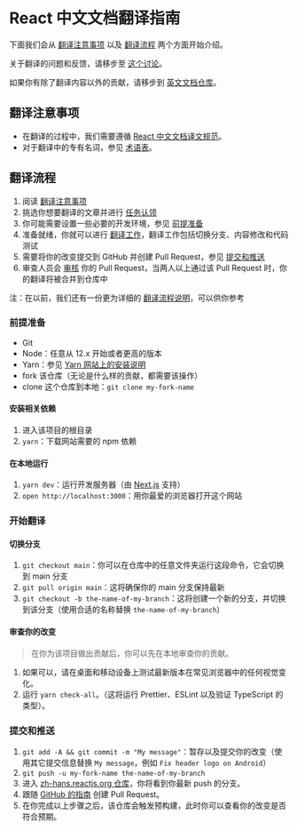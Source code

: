 # React 中文文档翻译指南

下面我们会从 [翻译注意事项](#翻译注意事项) 以及 [翻译流程](#翻译流程) 两个方面开始介绍。

关于翻译的问题和反馈，请移步至 [这个讨论](https://github.com/reactjs/zh-hans.reactjs.org/discussions/1089)。

如果你有除了翻译内容以外的贡献，请移步到 [英文文档仓库](https://github.com/reactjs/react.dev/tree/main/README.md)。

## 翻译注意事项

- 在翻译的过程中，我们需要遵循 [React 中文文档译文规范](https://github.com/reactjs/zh-hans.reactjs.org/wiki/React-%E4%B8%AD%E6%96%87%E6%96%87%E6%A1%A3%E8%AF%91%E6%96%87%E6%8E%92%E7%89%88%E6%8C%87%E5%8D%97)。
- 对于翻译中的专有名词，参见 [术语表](https://github.com/reactjs/zh-hans.reactjs.org/issues/2)。

## 翻译流程

1. 阅读 [翻译注意事项](#翻译注意事项)
2. 挑选你想要翻译的文章并进行 [任务认领](https://github.com/reactjs/zh-hans.reactjs.org/issues/602)
4. 你可能需要设置一些必要的开发环境，参见 [前提准备](#前提准备)
5. 准备就绪，你就可以进行 [翻译工作](#开始翻译)，翻译工作包括切换分支、内容修改和代码测试
6. 需要将你的改变提交到 GitHub 并创建 Pull Request，参见 [提交和推送](#提交和推送)
7. 审查人员会 [审核](https://github.com/reactjs/zh-hans.reactjs.org/issues/684) 你的 Pull Request，当两人以上通过该 Pull Request 时，你的翻译将被合并到仓库中

注：在以前，我们还有一份更为详细的 [翻译流程说明](https://github.com/reactjs/zh-hans.reactjs.org/issues/603)，可以供你参考

### 前提准备

- Git
- Node：任意从 12.x 开始或者更高的版本
- Yarn：参见 [Yarn 网站上的安装说明](https://yarnpkg.com/lang/en/docs/install/)
- fork 该仓库（无论是什么样的贡献，都需要该操作）
- clone 这个仓库到本地：`git clone my-fork-name`

#### 安装相关依赖

1. 进入该项目的根目录
2. `yarn`：下载网站需要的 npm 依赖

#### 在本地运行

1. `yarn dev`：运行开发服务器（由 [Next.js](https://nextjs.org/) 支持）
2. `open http://localhost:3000`：用你最爱的浏览器打开这个网站

### 开始翻译

#### 切换分支

1. `git checkout main`：你可以在仓库中的任意文件夹运行这段命令，它会切换到 main 分支
2. `git pull origin main`：这将确保你的 main 分支保持最新
3. `git checkout -b the-name-of-my-branch`：这将创建一个新的分支，并切换到该分支（使用合适的名称替换 `the-name-of-my-branch`）

#### 审查你的改变

> 在你为该项目做出贡献后，你可以先在本地审查你的贡献。

1. 如果可以，请在桌面和移动设备上测试最新版本在常见浏览器中的任何视觉变化。
2. 运行 `yarn check-all`。（这将运行 Prettier、ESLint 以及验证 TypeScript 的类型）。

### 提交和推送

1. `git add -A && git commit -m "My message"`：暂存以及提交你的改变（使用其它提交信息替换 `My message`，例如 `Fix header logo on Android`）
2. `git push -u my-fork-name the-name-of-my-branch`
3. 进入 [zh-hans.reactjs.org 仓库](https://github.com/reactjs/zh-hans.reactjs.org)，你将看到你最新 push 的分支。
4. 跟随 [GitHub 的指南](https://docs.github.com/zh/pull-requests/collaborating-with-pull-requests/proposing-changes-to-your-work-with-pull-requests/creating-a-pull-request?tool=webui) 创建 Pull Request。
5. 在你完成以上步骤之后，该仓库会触发预构建，此时你可以查看你的改变是否符合预期。
